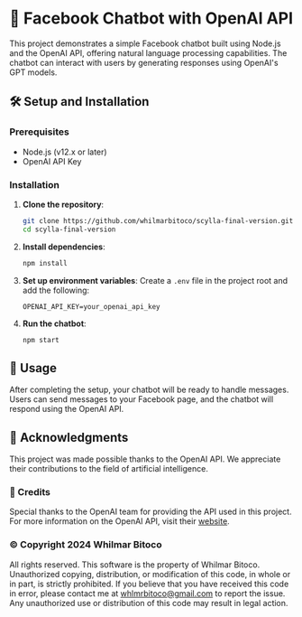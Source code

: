 # 🤖 Facebook Chatbot with OpenAI API

This project demonstrates a simple Facebook chatbot built using Node.js and the OpenAI API, offering natural language processing capabilities. The chatbot can interact with users by generating responses using OpenAI's GPT models.

## 🛠️ Setup and Installation

### Prerequisites

- Node.js (v12.x or later)
- OpenAI API Key

### Installation

1. **Clone the repository**:
    ```bash
    git clone https://github.com/whilmarbitoco/scylla-final-version.git
    cd scylla-final-version
    ```

2. **Install dependencies**:
    ```bash
    npm install
    ```

3. **Set up environment variables**:
    Create a `.env` file in the project root and add the following:
    ```env
    OPENAI_API_KEY=your_openai_api_key
    ```

4. **Run the chatbot**:
    ```bash
    npm start
    ```

## 🚀 Usage

After completing the setup, your chatbot will be ready to handle messages. Users can send messages to your Facebook page, and the chatbot will respond using the OpenAI API.

## 🙏 Acknowledgments

This project was made possible thanks to the OpenAI API. We appreciate their contributions to the field of artificial intelligence.

### 🎉 Credits

Special thanks to the OpenAI team for providing the API used in this project. For more information on the OpenAI API, visit their [website](https://openai.com/api/).

### ©️ Copyright 2024 Whilmar Bitoco

All rights reserved. This software is the property of Whilmar Bitoco. Unauthorized copying, distribution, or modification of this code, in whole or in part, is strictly prohibited. If you believe that you have received this code in error, please contact me at whlmrbitoco@gmail.com to report the issue. Any unauthorized use or distribution of this code may result in legal action.
